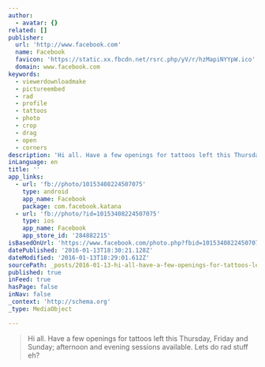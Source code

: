 ```yaml
---
author:
  - avatar: {}
related: []
publisher:
  url: 'http://www.facebook.com'
  name: Facebook
  favicon: 'https://static.xx.fbcdn.net/rsrc.php/yV/r/hzMapiNYYpW.ico'
  domain: www.facebook.com
keywords:
  - viewerdownloadmake
  - pictureembed
  - rad
  - profile
  - tattoos
  - photo
  - crop
  - drag
  - open
  - corners
description: 'Hi all. Have a few openings for tattoos left this Thursday, Friday and Sunday; afternoon and evening sessions available. Lets do rad stuff eh?'
inLanguage: en
title: ''
app_links:
  - url: 'fb://photo/10153408224507075'
    type: android
    app_name: Facebook
    package: com.facebook.katana
  - url: 'fb://photo/?id=10153408224507075'
    type: ios
    app_name: Facebook
    app_store_id: '284882215'
isBasedOnUrl: 'https://www.facebook.com/photo.php?fbid=10153408224507075&set=a.10150104532327075.283860.654877074&type=3'
datePublished: '2016-01-13T18:30:21.128Z'
dateModified: '2016-01-13T18:29:01.612Z'
sourcePath: _posts/2016-01-13-hi-all-have-a-few-openings-for-tattoos-left-this-thursday.md
published: true
inFeed: true
hasPage: false
inNav: false
_context: 'http://schema.org'
_type: MediaObject

---
```

> Hi all&period; Have a few openings for tattoos left this Thursday&comma; Friday and Sunday&semi; afternoon and evening sessions available&period; Lets do rad stuff eh&quest;